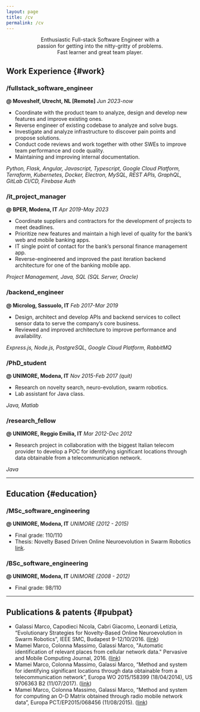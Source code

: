 ```yaml
---
layout: page
title: /cv
permalink: /cv
---
```


<!-- You can also download a full PDF version [here]({{site.baseurl}}{% link /assets/files/test.pdf %}). -->

<!-- 
/
├─ [work](#work)
├─ [education](#education)
 -->

<style>
  .centered-section {
    text-align: center;
    width: 70%; /* Set the width to 70% of the normal width */
    margin: 0 auto; /* Center the element horizontally */
    
  }
</style>

<div class="centered-section" style="color: var(--code-color-11)">
Enthusiastic Full-stack Software Engineer with a passion for getting into the nitty-gritty of problems.<br/>
Fast learner and great team player.
</div>

## Work Experience {#work}

### /fullstack_software_engineer
**<span style="color: var(--inline-code-color)">@ Moveshelf, Utrecht, NL [Remote]</span>**
*Jun 2023-now*

- Coordinate with the product team to analyze, design and develop new features and improve existing ones.
- Reverse engineer of existing codebase to analyze and solve bugs.
- Investigate and analyze infrastructure to discover pain points and propose solutions.
- Conduct code reviews and work together with other SWEs to improve team performance and code quality.
- Maintaining and improving internal documentation.

<p class="skillset"><em>Python, Flask, Angular, Javascript, Typescript, Google Cloud Platform, Terraform, Kubernetes, Docker, Electron, MySQL, REST APIs, GraphQL, GitLab CI/CD, Firebase Auth</em></p>

### /it_project_manager
**<span style="color: var(--inline-code-color)">@ BPER, Modena, IT</span>**
*Apr 2019-May 2023*

- Coordinate suppliers and contractors for the development of projects to meet deadlines.
- Prioritize new features and maintain a high level of quality for the bank’s web and mobile banking apps.
- IT single point of contact for the bank’s personal finance management app.
- Reverse-engineered and improved the past iteration backend architecture for one of the banking mobile app.

<p class="skillset"><em>Project Management, Java, SQL (SQL Server, Oracle)</em></p>

### /backend_engineer
**<span style="color: var(--inline-code-color)">@ Microlog, Sassuolo, IT</span>**
*Feb 2017-Mar 2019*

- Design, architect and develop APIs and backend services to collect sensor data to serve the company’s core business.
- Reviewed and improved architecture to improve performance and availability.

<p class="skillset"><em>Express.js, Node.js, PostgreSQL, Google Cloud Platform, RabbitMQ</em></p>

### /PhD_student
**<span style="color: var(--inline-code-color)">@ UNIMORE, Modena, IT</span>**
*Nov 2015-Feb 2017 (quit)*

- Research on novelty search, neuro-evolution, swarm robotics.
- Lab assistant for Java class.

<p class="skillset"><em>Java, Matlab</em></p>

### /research_fellow
**<span style="color: var(--inline-code-color)">@ UNIMORE, Reggio Emilia, IT</span>**
*Mar 2012-Dec 2012*

- Research project in collaboration with the biggest Italian telecom provider to develop a POC for identifying significant locations through data obtainable from a telecommunication network.

<p class='skillset'><em>Java</em></p>

----------

## Education {#education}

### /MSc_software_engineering
**<span style="color: var(--inline-code-color)">@ UNIMORE, Modena, IT</span>**
*UNIMORE (2012 - 2015)*

- Final grade: 110/110
- Thesis: Novelty Based Driven Online Neuroevolution in Swarm Robotics [link](https://goo.gl/eKlKGk).

### /BSc_software_engineering
**<span style="color: var(--inline-code-color)">@ UNIMORE, Modena, IT</span>**
*UNIMORE (2008 - 2012)*

- Final grade: 98/110

----------

## Publications & patents {#pubpat}

- Galassi Marco, Capodieci Nicola, Cabri Giacomo, Leonardi Letizia, “Evolutionary Strategies for Novelty-Based Online Neuroevolution in Swarm Robotics”, IEEE SMC, Budapest 9-12/10/2016. ([link](https://ieeexplore.ieee.org/abstract/document/7844538))
- Mamei Marco, Colonna Massimo, Galassi Marco, "Automatic identification of relevant places from cellular network data." Pervasive and Mobile Computing Journal, 2016. ([link](https://www.sciencedirect.com/science/article/abs/pii/S1574119216000213))
- Mamei Marco, Colonna Massimo, Galassi Marco, “Method and system for identifying significant locations through data obtainable from a telecommunication network”, Europa WO 2015/158399 (18/04/2014), US 9706363 B2 (11/07/2017). ([link](https://patents.google.com/patent/US9706363B2/en))
- Mamei Marco, Colonna Massimo, Galassi Marco, “Method and system for computing an O-D Matrix obtained through radio mobile network data”, Europa PCT/EP2015/068456 (11/08/2015). ([link](https://patents.google.com/patent/US10395519B2/en))
